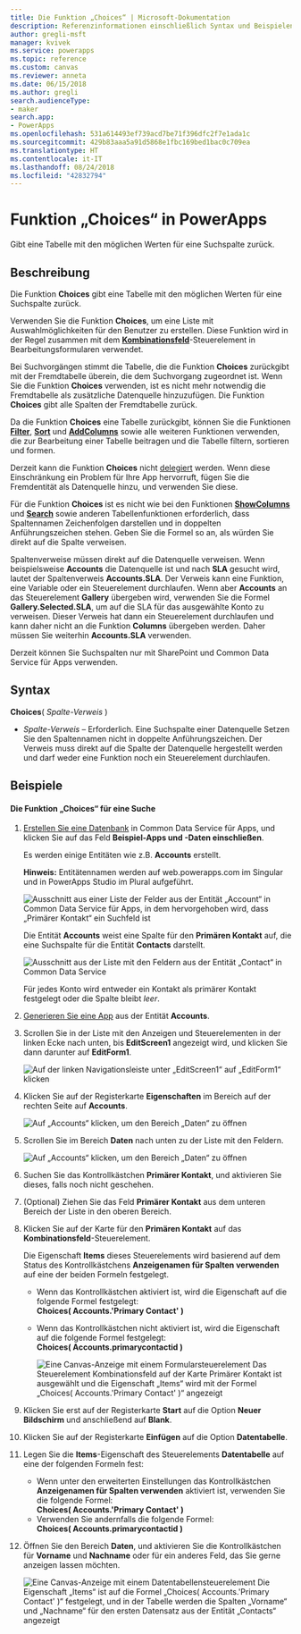 ```yaml
---
title: Die Funktion „Choices“ | Microsoft-Dokumentation
description: Referenzinformationen einschließlich Syntax und Beispielen für die Funktion „Choices“ in PowerApps
author: gregli-msft
manager: kvivek
ms.service: powerapps
ms.topic: reference
ms.custom: canvas
ms.reviewer: anneta
ms.date: 06/15/2018
ms.author: gregli
search.audienceType:
- maker
search.app:
- PowerApps
ms.openlocfilehash: 531a614493ef739acd7be71f396dfc2f7e1ada1c
ms.sourcegitcommit: 429b83aaa5a91d5868e1fbc169bed1bac0c709ea
ms.translationtype: HT
ms.contentlocale: it-IT
ms.lasthandoff: 08/24/2018
ms.locfileid: "42832794"
---
```

# <a name="choices-function-in-powerapps"></a>Funktion „Choices“ in PowerApps
Gibt eine Tabelle mit den möglichen Werten für eine Suchspalte zurück.

## <a name="description"></a>Beschreibung
Die Funktion **Choices** gibt eine Tabelle mit den möglichen Werten für eine Suchspalte zurück.  

Verwenden Sie die Funktion **Choices**, um eine Liste mit Auswahlmöglichkeiten für den Benutzer zu erstellen. Diese Funktion wird in der Regel zusammen mit dem [**Kombinationsfeld**](../controls/control-combo-box.md)-Steuerelement in Bearbeitungsformularen verwendet.

Bei Suchvorgängen stimmt die Tabelle, die die Funktion **Choices** zurückgibt mit der Fremdtabelle überein, die dem Suchvorgang zugeordnet ist. Wenn Sie die Funktion **Choices** verwenden, ist es nicht mehr notwendig die Fremdtabelle als zusätzliche Datenquelle hinzuzufügen. Die Funktion **Choices** gibt alle Spalten der Fremdtabelle zurück.

Da die Funktion **Choices** eine Tabelle zurückgibt, können Sie die Funktionen [**Filter**](function-filter-lookup.md), [**Sort**](function-sort.md) und [**AddColumns**](function-table-shaping.md) sowie alle weiteren Funktionen verwenden, die zur Bearbeitung einer Tabelle beitragen und die Tabelle filtern, sortieren und formen. 

Derzeit kann die Funktion **Choices** nicht [delegiert](../delegation-overview.md) werden. Wenn diese Einschränkung ein Problem für Ihre App hervorruft, fügen Sie die Fremdentität als Datenquelle hinzu, und verwenden Sie diese. 

Für die Funktion **Choices** ist es nicht wie bei den Funktionen [**ShowColumns**](function-table-shaping.md) und [**Search**](function-filter-lookup.md) sowie anderen Tabellenfunktionen erforderlich, dass Spaltennamen Zeichenfolgen darstellen und in doppelten Anführungszeichen stehen. Geben Sie die Formel so an, als würden Sie direkt auf die Spalte verweisen.

Spaltenverweise müssen direkt auf die Datenquelle verweisen. Wenn beispielsweise **Accounts** die Datenquelle ist und nach **SLA** gesucht wird, lautet der Spaltenverweis **Accounts.SLA**. Der Verweis kann eine Funktion, eine Variable oder ein Steuerelement durchlaufen. Wenn aber **Accounts** an das Steuerelement **Gallery** übergeben wird, verwenden Sie die Formel **Gallery.Selected.SLA**, um auf die SLA für das ausgewählte Konto zu verweisen. Dieser Verweis hat dann ein Steuerelement durchlaufen und kann daher nicht an die Funktion **Columns** übergeben werden. Daher müssen Sie weiterhin **Accounts.SLA** verwenden.

Derzeit können Sie Suchspalten nur mit SharePoint und Common Data Service für Apps verwenden.

## <a name="syntax"></a>Syntax
**Choices**( *Spalte-Verweis* )

* *Spalte-Verweis* – Erforderlich.  Eine Suchspalte einer Datenquelle Setzen Sie den Spaltennamen nicht in doppelte Anführungszeichen. Der Verweis muss direkt auf die Spalte der Datenquelle hergestellt werden und darf weder eine Funktion noch ein Steuerelement durchlaufen.

## <a name="examples"></a>Beispiele

#### <a name="choices-for-a-lookup"></a>Die Funktion „Choices“ für eine Suche

1. [Erstellen Sie eine Datenbank](../../../administrator/create-database.md) in Common Data Service für Apps, und klicken Sie auf das Feld **Beispiel-Apps und -Daten einschließen**.

    Es werden einige Entitäten wie z.B. **Accounts** erstellt.

    **Hinweis:** Entitätennamen werden auf web.powerapps.com im Singular und in PowerApps Studio im Plural aufgeführt.

    ![Ausschnitt aus einer Liste der Felder aus der Entität „Account“ in Common Data Service für Apps, in dem hervorgehoben wird, dass „Primärer Kontakt“ ein Suchfeld ist](media/function-choices/entity-account.png)

    Die Entität **Accounts** weist eine Spalte für den **Primären Kontakt** auf, die eine Suchspalte für die Entität **Contacts** darstellt.  

    ![Ausschnitt aus der Liste mit den Feldern aus der Entität „Contact“ in Common Data Service](media/function-choices/entity-contact.png)

    Für jedes Konto wird entweder ein Kontakt als primärer Kontakt festgelegt oder die Spalte bleibt *leer*.

2. [Generieren Sie eine App](../data-platform-create-app.md) aus der Entität **Accounts**.

3. Scrollen Sie in der Liste mit den Anzeigen und Steuerelementen in der linken Ecke nach unten, bis **EditScreen1** angezeigt wird, und klicken Sie dann darunter auf **EditForm1**.

    ![Auf der linken Navigationsleiste unter „EditScreen1“ auf „EditForm1“ klicken](media/function-choices/select-editform.png)

4. Klicken Sie auf der Registerkarte **Eigenschaften** im Bereich auf der rechten Seite auf **Accounts**.

    ![Auf „Accounts“ klicken, um den Bereich „Daten“ zu öffnen](media/function-choices/open-data-pane.png)

5. Scrollen Sie im Bereich **Daten** nach unten zu der Liste mit den Feldern.

    ![Auf „Accounts“ klicken, um den Bereich „Daten“ zu öffnen](media/function-choices/field-list.png)

6. Suchen Sie das Kontrollkästchen **Primärer Kontakt**, und aktivieren Sie dieses, falls noch nicht geschehen.

7. (Optional) Ziehen Sie das Feld **Primärer Kontakt** aus dem unteren Bereich der Liste in den oberen Bereich.

8. Klicken Sie auf der Karte für den **Primären Kontakt** auf das **Kombinationsfeld**-Steuerelement.

    Die Eigenschaft **Items** dieses Steuerelements wird basierend auf dem Status des Kontrollkästchens **Anzeigenamen für Spalten verwenden** auf eine der beiden Formeln festgelegt.

   - Wenn das Kontrollkästchen aktiviert ist, wird die Eigenschaft auf die folgende Formel festgelegt:<br>**Choices( Accounts.'Primary Contact' )**
   - Wenn das Kontrollkästchen nicht aktiviert ist, wird die Eigenschaft auf die folgende Formel festgelegt:<br>**Choices( Accounts.primarycontactid )**

     ![Eine Canvas-Anzeige mit einem Formularsteuerelement Das Steuerelement **Kombinationsfeld** auf der Karte **Primärer Kontakt** ist ausgewählt und die Eigenschaft „Items“ wird mit der Formel „Choices( Accounts.'Primary Contact' )“ angezeigt](media/function-choices/accounts-primary-contact.png)

9. Klicken Sie erst auf der Registerkarte **Start** auf die Option **Neuer Bildschirm** und anschließend auf **Blank**.

10. Klicken Sie auf der Registerkarte **Einfügen** auf die Option **Datentabelle**.

11. Legen Sie die **Items**-Eigenschaft des Steuerelements **Datentabelle** auf eine der folgenden Formeln fest:

     - Wenn unter den erweiterten Einstellungen das Kontrollkästchen **Anzeigenamen für Spalten verwenden** aktiviert ist, verwenden Sie die folgende Formel:<br>**Choices( Accounts.'Primary Contact' )**
     - Verwenden Sie andernfalls die folgende Formel:<br>**Choices( Accounts.primarycontactid )**

12. Öffnen Sie den Bereich **Daten**, und aktivieren Sie die Kontrollkästchen für **Vorname** und **Nachname** oder für ein anderes Feld, das Sie gerne anzeigen lassen möchten.

     ![Eine Canvas-Anzeige mit einem Datentabellensteuerelement Die Eigenschaft „Items“ ist auf die Formel „Choices( Accounts.'Primary Contact' )“ festgelegt, und in der Tabelle werden die Spalten „Vorname“ und „Nachname“ für den ersten Datensatz aus der Entität „Contacts“ angezeigt](media/function-choices/full-accounts-pc.png)
